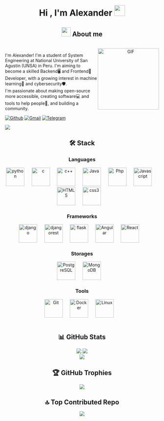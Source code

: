 
<h1 align="center">
  <b>Hi , I'm Alexander </b><img src="https://media.giphy.com/media/hvRJCLFzcasrR4ia7z/giphy.gif" width="35">
  </br>
</h1>

<div align="center" width="100">
  <h2><img src="https://media.giphy.com/media/ObNTw8Uzwy6KQ/giphy.gif" width="30px"> About me</h2>
  </br>
  
  <img align="right" alt="GIF" src="https://i.pinimg.com/originals/e4/26/70/e426702edf874b181aced1e2fa5c6cde.gif" height="200"/>
  
  <div align="left">
    
  I'm Alexander! I'm a student of System Engineering at National University of San Agustin (UNSA) in Peru. I'm aiming to become a skilled Backend🖥️ and Frontend🎨 Developer, with a growing interest in machine learning🤖 and cybersecurity🛡️.
  <br>
  I'm passionate about making open-source more accessible, creating software💻 and tools to help people🤝, and building a community.
  </div>
</div>

[![Github](https://img.shields.io/badge/-Alex_VQ-black?style=flat&labelColor=black&logo=github&logoColor=white)](https://github/avillaq)
[![Gmail](https://img.shields.io/badge/-villafuertequispealex-c14438?style=flat&logo=Gmail&logoColor=white)](mailto:villafuertequispealex@gmail.com)
[![Telegram](https://img.shields.io/badge/-@alex_villaq-blue?style=flat&logo=Telegram&logoColor=white)](https://t.me/alex_villaq)

[![](https://visitcount.itsvg.in/api?id=avillaq&label=&color=1&icon=7&pretty=false)](https://visitcount.itsvg.in)

<!-- STACK -->
<div align="center" width="100">
  <h2>🛠️ Stack</h2>
  <!-- Languages -->
 <h3>Languages</h3>
   <img
    src="https://cdn.jsdelivr.net/gh/devicons/devicon@latest/icons/python/python-original-wordmark.svg"
    width="60px"
    alt="python">
    &nbsp;&nbsp;&nbsp;&nbsp;
  <img
    src="https://cdn.jsdelivr.net/gh/devicons/devicon@latest/icons/c/c-original.svg"
    width="60px"
    alt="c">
    &nbsp;&nbsp;&nbsp;&nbsp;
  <img
    src="https://cdn.jsdelivr.net/gh/devicons/devicon@latest/icons/cplusplus/cplusplus-original.svg"
    width="60px"
    alt="c++">
    &nbsp;&nbsp;&nbsp;&nbsp;
  <img
    src="https://cdn.jsdelivr.net/gh/devicons/devicon@latest/icons/java/java-original-wordmark.svg"
    width="60px"
    alt="Java">
    &nbsp;&nbsp;&nbsp;&nbsp;
  <img
    src="https://cdn.jsdelivr.net/gh/devicons/devicon@latest/icons/php/php-original.svg"
    width="60px"
    alt="Php">
    &nbsp;&nbsp;&nbsp;&nbsp;
  <img
    src="https://cdn.jsdelivr.net/gh/devicons/devicon@latest/icons/javascript/javascript-original.svg"
    width="60px"
    alt="Javascript">
    &nbsp;&nbsp;&nbsp;&nbsp;
  <img
    src="https://cdn.jsdelivr.net/gh/devicons/devicon@latest/icons/html5/html5-original-wordmark.svg"
    width="60px"
    alt="HTML5">
    &nbsp;&nbsp;&nbsp;&nbsp;
  <img
    src="https://cdn.jsdelivr.net/gh/devicons/devicon@latest/icons/css3/css3-original-wordmark.svg"
    width="60px"
    alt="css3">
    &nbsp;&nbsp;&nbsp;&nbsp;
  
  <!-- Frameworks -->
  </br>
  <h3>Frameworks</h3>
  <img
    src="https://cdn.jsdelivr.net/gh/devicons/devicon@latest/icons/django/django-plain-wordmark.svg"
    width="60px"
    alt="django">
    &nbsp;&nbsp;&nbsp;&nbsp;
  <img
    src="https://cdn.jsdelivr.net/gh/devicons/devicon@latest/icons/djangorest/djangorest-original-wordmark.svg"
    width="60px"
    alt="djangorest">
    &nbsp;&nbsp;&nbsp;&nbsp;
  <img
    src="https://cdn.jsdelivr.net/gh/devicons/devicon@latest/icons/flask/flask-original-wordmark.svg"
    width="60px"
    alt="flask">
    &nbsp;&nbsp;&nbsp;&nbsp;
  <img
    src="https://cdn.jsdelivr.net/gh/devicons/devicon@latest/icons/angularjs/angularjs-original.svg"
    width="60px"
    alt="Angular">
    &nbsp;&nbsp;&nbsp;&nbsp;
  <img
    src="https://cdn.jsdelivr.net/gh/devicons/devicon@latest/icons/react/react-original-wordmark.svg"
    width="60px"
    alt="React">
    &nbsp;&nbsp;&nbsp;&nbsp;
  
  <!-- Storages -->
  </br>
  <h3>Storages</h3>
  <img
    src="https://cdn.jsdelivr.net/gh/devicons/devicon@latest/icons/postgresql/postgresql-original-wordmark.svg"
    width="60px"
    alt="PostgreSQL">
    &nbsp;&nbsp;&nbsp;&nbsp;
  <img
    src="https://cdn.jsdelivr.net/gh/devicons/devicon@latest/icons/mongodb/mongodb-original-wordmark.svg"
    width="60px"
    alt="MongoDB">
    &nbsp;&nbsp;&nbsp;&nbsp;
  
  <!-- Tools -->
  </br>
  <h3>Tools</h3>
  <img
    src="https://cdn.jsdelivr.net/gh/devicons/devicon@latest/icons/github/github-original-wordmark.svg"
    width="60px"
    alt="Git">
    &nbsp;&nbsp;&nbsp;&nbsp;
  <img
    src="https://cdn.jsdelivr.net/gh/devicons/devicon@latest/icons/docker/docker-original-wordmark.svg"
    width="60px"
    alt="Docker">
    &nbsp;&nbsp;&nbsp;&nbsp;
  <img
    src="https://cdn.jsdelivr.net/gh/devicons/devicon@latest/icons/linux/linux-original.svg"
    width="60px"
    alt="Linux">
    &nbsp;&nbsp;&nbsp;&nbsp;
</div>

</br>
<div align="center" width="200">
  <h2>📊 GitHub Stats</h2>
  
  ![](https://github-readme-stats-git-masterrstaa-rickstaa.vercel.app/api?username=avillaq&show_icons=true&theme=cobalt&count_private=true)
  [![](https://github-readme-streak-stats.herokuapp.com/?user=avillaq&theme=material-palenight)](https://github.com/avillaq)
  </br>
  [![](https://github-readme-stats-git-masterrstaa-rickstaa.vercel.app/api/top-langs/?username=avillaq&theme=dracula)](https://github.com/anuraghazra/github-readme-stats)
</div> 

<div align="center" width="100">
  <h2>🏆 GitHub Trophies</h2>
  
  ![](https://github-profile-trophy.vercel.app/?username=avillaq&theme=dark&no-frame=true&no-bg=false&margin-w=4)
</div> 

<div align="center" width="100">
  <h2>🔝 Top Contributed Repo</h2>
  
  ![](https://github-contributor-stats.vercel.app/api?username=avillaq&limit=5&theme=dark&combine_all_yearly_contributions=true)
</div> 
 

<!-- <img src="https://user-images.githubusercontent.com/73097560/115834477-dbab4500-a447-11eb-908a-139a6edaec5c.gif"> -->

<!-- ![](https://komarev.com/ghpvc/?username=your-github-avillaq&color=lightgrey) -->
